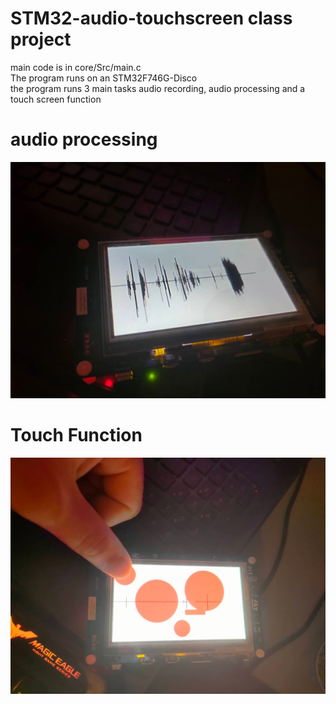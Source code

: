 # STM32-audio-touchscreen class project
main code is in core/Src/main.c <br/>
The program runs on an STM32F746G-Disco <br/> 
the program runs 3 main tasks audio recording, audio processing and a touch screen function

# audio processing

![Layout](https://github.com/medyousef/STM32-audio-touchscreen/blob/master/sound_processing.jpg)

# Touch Function

![Layout](https://github.com/medyousef/STM32-audio-touchscreen/blob/master/touch_function.jpg)
